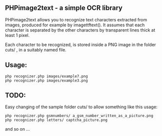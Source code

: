 PHPimage2text - a simple OCR library
------------------------------------

PHPimage2text allows you to recognize text characters extracted from images, produced for example by imagettftext().
It assumes that each character is separated by the other characters by transparent lines thick at least 1 pixel.

Each character to be recognized, is stored inside a PNG image in the folder cuts/ , in a suitably named file.

Usage:
--------------

    php recognizer.php images/example7.png
    php recognizer.php images/example3.png

TODO:
-----

Easy changing of the sample folder cuts/ to allow something like this usage:

    php recognizer.php gsmnumbers/ a_gsm_number_written_as_a_picture.png
    php recognizer.php letters/ captcha_picture.png

and so on ...

